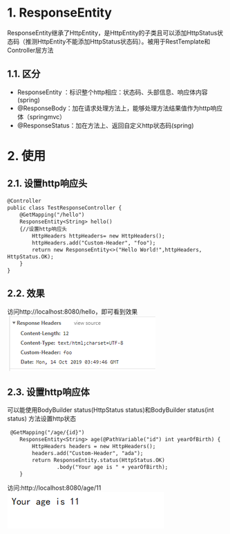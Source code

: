 # 1. ResponseEntity
ResponseEntity继承了HttpEntity，是HttpEntity的子类且可以添加HttpStatus状态码（推测HttpEntity不能添加HttpStatus状态码）。被用于RestTemplate和Controller层方法

## 1.1. 区分
- ResponseEntity ：标识整个http相应：状态码、头部信息、响应体内容(spring)
- @ResponseBody：加在请求处理方法上，能够处理方法结果值作为http响应体（springmvc）
- @ResponseStatus：加在方法上、返回自定义http状态码(spring)

# 2. 使用
## 2.1. 设置http响应头
```
@Controller
public class TestResponseController {
    @GetMapping("/hello")
    ResponseEntity<String> hello() 
    {//设置http响应头
        HttpHeaders httpHeaders= new HttpHeaders();
        httpHeaders.add("Custom-Header", "foo");
        return new ResponseEntity<>("Hello World!",httpHeaders, HttpStatus.OK);
    }
}
```
## 2.2. 效果
访问http://localhost:8080/hello，即可看到效果
![](_v_images/20191014171418102_17084.png)
## 2.3. 设置http响应体
可以能使用BodyBuilder status(HttpStatus status)和BodyBuilder status(int status) 方法设置http状态
```
 @GetMapping("/age/{id}")
    ResponseEntity<String> age(@PathVariable("id") int yearOfBirth) {
        HttpHeaders headers = new HttpHeaders();
        headers.add("Custom-Header", "ada");
        return ResponseEntity.status(HttpStatus.OK)
                .body("Your age is " + yearOfBirth);
    }
```
访问:http://localhost:8080/age/11
![](_v_images/20191014231042524_4980.png)
